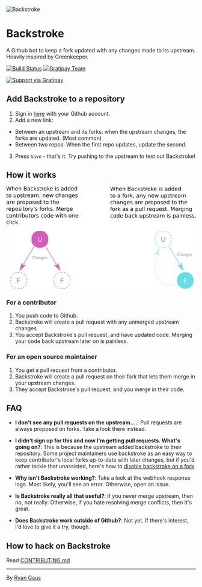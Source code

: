 ![Backstroke](https://rawgit.com/1egoman/backstroke/master/assets/logo.svg)
# Backstroke
A Github bot to keep a fork updated with any changes made to its upstream.
Heavily inspired by Greenkeeper.

[![Build Status](https://travis-ci.org/1egoman/backstroke.svg?branch=master)](https://travis-ci.org/1egoman/backstroke)
[![Gratipay Team](https://img.shields.io/gratipay/team/Backstroke.svg?maxAge=2592001)](https://gratipay.com/Backstroke/)

[![Support via Gratipay](https://cdn.rawgit.com/gratipay/gratipay-badge/2.3.0/dist/gratipay.svg)](https://gratipay.com/Backstroke/)

## Add Backstroke to a repository
1. Sign in [here](https://backstroke.us/setup/login) with your Github account.
2. Add a new link:
  - Between an upstream and its forks: when the upstream changes, the forks are updated. (Most common)
  - Between two repos: When the first repo updates, update the second.
3. Press `Save` - that's it. Try pushing to the upstream to test out Backstroke!

## How it works
![How Backstroke Works](https://raw.githubusercontent.com/1egoman/backstroke/master/assets/map.png)

### For a contributor
1. You push code to Github.
2. Backstroke will create a pull request with any unmerged upstream changes.
3. You accept Backstroke's pull request, and have updated code. Merging your
   code back upstream later on is painless.

### For an open source maintainer
1. You get a pull request from a contributor.
2. Backstroke will create a pull request on their fork that lets them merge in
   your upstream changes.
3. They accept Backstroke's pull request, and you merge in their code.

## FAQ
- **I don't see any pull requests on the upstream....**: Pull requests are
  always proposed on forks. Take a look there instead.

- **I didn't sign up for this and now I'm getting pull requests. What's going
  on?**: This is because the upstream added backstroke to their repository.
  Some project maintainers use backstroke as an easy way to keep contributor's
  local forks up-to-date with later changes, but if you'd rather tackle that
  unassisted, here's how to [disable backstroke on a fork](https://github.com/1egoman/backstroke/blob/master/assets/disable-on-a-fork.md).

- **Why isn't Backstroke working?**: Take a look at the webhook response logs. Most likely, you'll see an error. Otherwise, open an issue.

- **Is Backstroke really all that useful?**: If you never merge upstream, then no, not really. Otherwise, if you hate
resolving merge conflicts, then it's great.

- **Does Backstroke work outside of Github?**: Not yet. If there's interest, I'd love to give it a try, though.

## How to hack on Backstroke
Read [CONTRIBUTING.md](https://github.com/1egoman/backstroke/blob/master/CONTRIBUTING.md)

-------
By [Ryan Gaus](http://rgaus.net)
